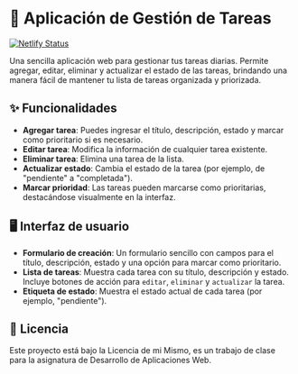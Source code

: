 
# 📝 Aplicación de Gestión de Tareas

[![Netlify Status](https://api.netlify.com/api/v1/badges/26d62730-ebd4-4060-8441-2b6fbcc70291/deploy-status)](https://rekz-tareas.netlify.app/)

Una sencilla aplicación web para gestionar tus tareas diarias. Permite agregar, editar, eliminar y actualizar el estado de las tareas, brindando una manera fácil de mantener tu lista de tareas organizada y priorizada.

## ✨ Funcionalidades

- **Agregar tarea**: Puedes ingresar el título, descripción, estado y marcar como prioritario si es necesario.
- **Editar tarea**: Modifica la información de cualquier tarea existente.
- **Eliminar tarea**: Elimina una tarea de la lista.
- **Actualizar estado**: Cambia el estado de la tarea (por ejemplo, de "pendiente" a "completada").
- **Marcar prioridad**: Las tareas pueden marcarse como prioritarias, destacándose visualmente en la interfaz.

## 🖥️ Interfaz de usuario

- **Formulario de creación**: Un formulario sencillo con campos para el título, descripción, estado y una opción para marcar como prioritario.
- **Lista de tareas**: Muestra cada tarea con su título, descripción y estado. Incluye botones de acción para ``editar``, ``eliminar`` y ``actualizar`` la tarea.
- **Etiqueta de estado**: Muestra el estado actual de cada tarea (por ejemplo, "pendiente").

## 📄 Licencia

Este proyecto está bajo la Licencia de mi Mismo, es un trabajo de clase para la asignatura de Desarrollo de Aplicaciones Web.

